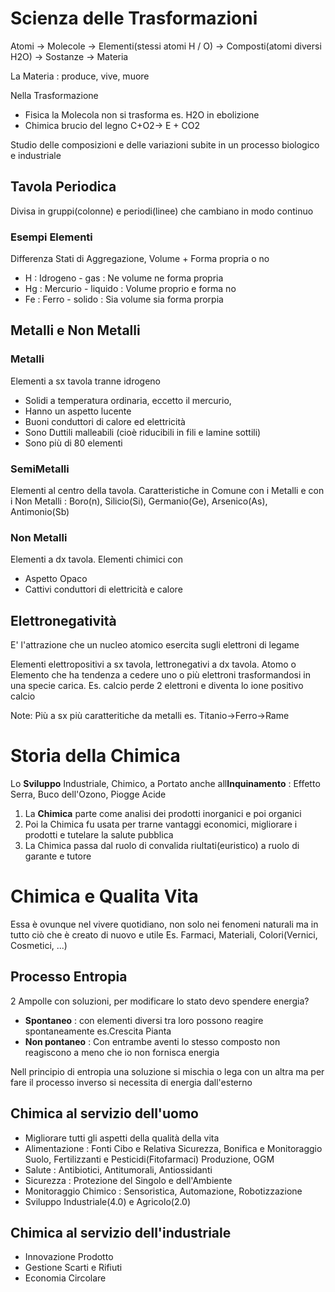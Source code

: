 # Scienza delle Trasformazioni
Atomi -> Molecole -> Elementi(stessi atomi H / O) -> Composti(atomi diversi H2O) -> Sostanze -> Materia

La Materia : produce, vive, muore

Nella Trasformazione 
 - Fisica la Molecola non si trasforma es. H2O in ebolizione
 - Chimica brucio del legno C+O2-> E + CO2

Studio delle composizioni e delle variazioni subite in un processo biologico e industriale
## Tavola Periodica
Divisa in gruppi(colonne) e periodi(linee) che cambiano in modo continuo
### Esempi Elementi
Differenza Stati di Aggregazione, Volume + Forma propria o no
- H : Idrogeno - gas : Ne volume ne forma propria
- Hg : Mercurio - liquido : Volume proprio e forma no
- Fe : Ferro - solido : Sia volume sia forma prorpia
## Metalli e Non Metalli
### Metalli
Elementi a sx tavola tranne idrogeno
 - Solidi a temperatura ordinaria, eccetto il mercurio, 
 - Hanno un aspetto lucente
 - Buoni conduttori di calore ed elettricità
 - Sono Duttili malleabili (cioè riducibili in fili e lamine sottili)
 - Sono più di 80 elementi
### SemiMetalli
Elementi al centro della tavola. Caratteristiche in Comune con i Metalli e con i Non Metalli :
Boro(n), Silicio(Si), Germanio(Ge), Arsenico(As), Antimonio(Sb)
### Non Metalli 
Elementi a dx tavola. Elementi chimici con 
 - Aspetto Opaco
 - Cattivi conduttori di elettricità e calore
## Elettronegatività
E' l'attrazione che un nucleo atomico esercita sugli elettroni di legame 

Elementi elettropositivi a sx tavola, lettronegativi a dx tavola. Atomo o Elemento  che ha tendenza a cedere uno o più elettroni trasformandosi in una specie carica. Es. calcio perde 2 elettroni e diventa lo ione positivo calcio 

Note: Più a sx più caratteritiche da metalli es. Titanio->Ferro->Rame

# Storia della Chimica
Lo **Sviluppo** Industriale, Chimico, a Portato anche all**Inquinamento** : 
Effetto Serra, Buco dell'Ozono, Piogge Acide

 1. La **Chimica** parte come analisi dei prodotti inorganici e poi organici
 2. Poi la Chimica fu usata per trarne vantaggi economici, migliorare i prodotti e tutelare la salute pubblica
 3. La Chimica passa dal ruolo di convalida riultati(euristico) a ruolo di garante e tutore

# Chimica e Qualita Vita
Essa è ovunque nel vivere quotidiano, non solo nei fenomeni naturali ma in tutto ciò che è creato di nuovo e utile
Es. Farmaci, Materiali, Colori(Vernici, Cosmetici, ...) 
## Processo Entropia
2 Ampolle con soluzioni, per modificare lo stato devo spendere energia?
 - **Spontaneo** : con elementi diversi tra loro possono reagire spontaneamente es.Crescita Pianta
 - **Non pontaneo** : Con entrambe aventi lo stesso composto non reagiscono a meno che io non fornisca energia 

Nell principio di entropia una soluzione si mischia o lega con un altra ma per 
fare il processo inverso si necessita di energia dall'esterno

## Chimica al servizio dell'uomo
 - Migliorare tutti gli aspetti della qualità della vita
 - Alimentazione : Fonti Cibo e Relativa Sicurezza, Bonifica e Monitoraggio Suolo, Fertilizzanti e Pesticidi(Fitofarmaci) Produzione, OGM
 - Salute : Antibiotici, Antitumorali, Antiossidanti
 - Sicurezza : Protezione del Singolo e dell'Ambiente
 - Monitoraggio Chimico : Sensoristica, Automazione, Robotizzazione
 - Sviluppo Industriale(4.0) e Agricolo(2.0)

## Chimica al servizio dell'industriale
 - Innovazione Prodotto
 - Gestione Scarti e Rifiuti
 - Economia Circolare
